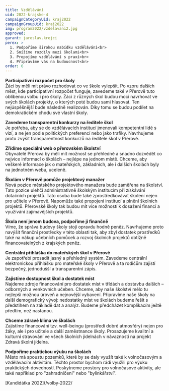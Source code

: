 ```yaml
---
title: Vzdělávání
uid: 2022-krajske-4
campaignCategoryUid: kraj2022
campaignGroupUid: kraj2022
img: program2022/vzdelavani2.jpg
approved:
garant: jaroslav.krejci
perex: >
  1. Podpoříme širokou nabídku vzdělávání<br>
  2. Snížíme rozdíly mezi školami<br>
  3. Propojíme vzdělávání s praxí<br>
  4. Připravíme vás na budoucnost<br>
order: 6
---
```


**Participativní rozpočet pro školy** <br>
Žáci by měli mít právo rozhodovat co ve škole vylepšit. Po vzoru dalších měst, kde participativní rozpočet funguje, zavedeme také v Přerově tuto oblíbenou volbu i pro školy. Žáci z různých škol budou moci navrhovat ve svých školách projekty, o kterých poté budou sami hlasovat. Ten nejúspěšnější bude následně realizován. Díky tomu se budou podílet na demokratickém chodu své vlastní školy.
 
**Zavedeme transparentní konkurzy na ředitele škol** <br>
Je potřeba, aby se do vzdělávacích institucí jmenovali kompetentní lidé s vizí, a ne jen podle politických preferencí nebo jako trafiky. Navrhujeme proto zvýšit transparentnost konkurzů na ředitele škol v Přerově. 
 
**Zřídíme speciální web o přerovském školství** <br>
Obyvatelé Přerova by měli mít možnost se přehledně a snadno dozvědět co nejvíce informací o školách – nejlépe na jednom místě. Chceme, aby veškeré informace jak o mateřských, základních, ale i dalších školách byly na jednotném webu, uceleně.
 
**Školám v Přerově pomůže projektový manažer** <br>
Nová pozice městského projektového manažera bude zaměřena na školství. Tato pozice ulehčí administrativně školským institucím při získávání dotačních projektů. Tato osoba bude také zprostředkovávat školení nejen pro učitele v Přerově. Napomůže také propojení institucí a plnění školních projektů. Přerovské školy tak budou mít více možností k dosažení financí a využívání zajímavějších projektů.
 
**Škola není jenom budova, podpoříme ji finančně** <br>
Víme, že správa budovy školy stojí opravdu hodně peněz. Navrhujeme proto navýšit finanční prostředky v této oblasti tak, aby zbyl dostatek prostředků také na nákup učebních pomůcek a rozvoj školních projektů obtížně financovatelných z krajských peněz.
 
**Centrální přihláška do mateřských škol v Přerově** <br>
Je zapotřebí prosadit jasný a přehledný systém. Zavedeme centrální elektronickou přihlášku pro mateřské školy v Přerově a ta rodičům zajistí bezpečný, jednodušší a transparentní zápis. 
 
**Zajistíme dostupnost škol a dostatek míst** <br>
Najdeme zdroje financování pro dostatek míst v třídách a dostavbu dalších – odborných a venkovních učeben. Chceme, aby naše školství mělo tu nejlepší možnou úroveň a nejnovější vybavení. Připravíme naše školy na další demografický vývoj: nedostatky míst ve školách budeme řešit s předstihem                       na základě dat a analýz. Budeme předcházet komplikacím ještě předtím, než nastanou.
 
**Chceme zdravé klima ve školách** <br>
Zajistíme financování tzv. well-beingu (prostředí dobré atmosféry) nejen pro žáky, ale i pro učitele a další zaměstnance školy. Prosazujeme kvalitní a kulturní stravování ve všech školních jídelnách v návaznosti na projekt Zdravá školní jídelna.

**Podpoříme praktickou výuku na školách** <br>
Město má spoustu pozemků, které by se daly využít také k volnočasovým a vzdělávacím aktivitám. Těchto prostor bychom rádi využili pro výuku praktických dovedností. Poskytneme prostory pro volnočasové aktivity, ale také například pro "zahradničení" nebo "bylinkářství".

[Kandidátka 2022](/volby-2022/

